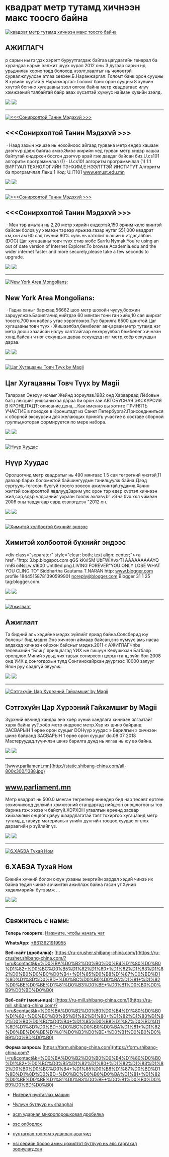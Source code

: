 # квадрат метр тутамд хичнээн макс тоосго байна

<a href="https://swt.shibang-china.com/?l=ru&img&k=%D0%BA%D0%B2%D0%B0%D0%B4%D1%80%D0%B0%D1%82+%D0%BC%D0%B5%D1%82%D1%80+%D1%82%D1%83%D1%82%D0%B0%D0%BC%D0%B4+%D1%85%D0%B8%D1%87%D0%BD%D1%8D%D1%8D%D0%BD+%D0%BC%D0%B0%D0%BA%D1%81+%D1%82%D0%BE%D0%BE%D1%81%D0%B3%D0%BE+%D0%B1%D0%B0%D0%B9%D0%BD%D0%B0" target="_blank">![квадрат метр тутамд хичнээн макс тоосго байна](http://static.shibang-china.com/all-800x300/1214.jpg)</a>

## АЖИГЛАГЧ
р сарын ны гэгдэх хэрэгт буруутгагдаж байгаа цагдаагийн генерал ба хурандаа нарын ээлжит шүүх хурал 2012 оны 3 дугаар сарын нд урьдчилан хорих төвд болоход нээлт,хаалтыг нь чөлөөтэй сурвалжлуулсан атлаа зөвхөн.Б.Наранжаргал: Голомт банк орон сууцны 8 хувийн хүүтэй.Б.Наранжаргал: Голомт банк орон сууцны 8 хувийн хүүтэй богино хугацааны зээл олгож байна метр квадратаас илүү хэмжээний талбайтай байр авах хүсэлтэй хүмүүс найман хувийн зээлд.


<a href="https://whatsapp.shibangsoft.com/WhatsApp.php" target="_blank" title="WhatsApp">![](http://static.shibang-china.com/icon/whatsapp.png)</a> <a href="https://swt.shibang-china.com/?l=ru&icon&k=%D0%BA%D0%B2%D0%B0%D0%B4%D1%80%D0%B0%D1%82+%D0%BC%D0%B5%D1%82%D1%80+%D1%82%D1%83%D1%82%D0%B0%D0%BC%D0%B4+%D1%85%D0%B8%D1%87%D0%BD%D1%8D%D1%8D%D0%BD+%D0%BC%D0%B0%D0%BA%D1%81+%D1%82%D0%BE%D0%BE%D1%81%D0%B3%D0%BE+%D0%B1%D0%B0%D0%B9%D0%BD%D0%B0" target="_blank">![](http://static.shibang-china.com/icon/chat-ru.png)</a>

---

<a href="https://swt.shibang-china.com/?l=ru&img&k=%D0%BA%D0%B2%D0%B0%D0%B4%D1%80%D0%B0%D1%82+%D0%BC%D0%B5%D1%82%D1%80+%D1%82%D1%83%D1%82%D0%B0%D0%BC%D0%B4+%D1%85%D0%B8%D1%87%D0%BD%D1%8D%D1%8D%D0%BD+%D0%BC%D0%B0%D0%BA%D1%81+%D1%82%D0%BE%D0%BE%D1%81%D0%B3%D0%BE+%D0%B1%D0%B0%D0%B9%D0%BD%D0%B0" target="_blank">![&lt;&lt;&lt;Сонирхолтой Танин Мэдэхvй &gt;&gt;&gt;](http://static.shibang-china.com/all-800x300/434.jpg)</a>

## &lt;&lt;&lt;Сонирхолтой Танин Мэдэхvй &gt;&gt;&gt;
&nbsp;&#0183;&#32;Наад захын жишээ нь нохойноос айгаад гурвана метр єндєр хашаан дээгvvр давж байгаа эмээ.Эмээ жирийн vед гурван метр єндєр хашаа байтугай єндєрхєн босгон дээгvvр арай гэж давдаг байсан биз.U.cs101 алгоритм программчлал (1)&nbsp;&#0183;&#32;U.cs101 алгоритм программчлал (1) 1.1 ВИРТУАЛ ТЕХНОЛОГИЙН ТЭНХИМ,Е НЭЭЛТТЭЙ ИНСТИТУТ Алгоритм ба програмчлал Лекц 1 Код: U.IT101 www.emust.edu.mn


<a href="https://whatsapp.shibangsoft.com/WhatsApp.php" target="_blank" title="WhatsApp">![](http://static.shibang-china.com/icon/whatsapp.png)</a> <a href="https://swt.shibang-china.com/?l=ru&icon&k=%D0%BA%D0%B2%D0%B0%D0%B4%D1%80%D0%B0%D1%82+%D0%BC%D0%B5%D1%82%D1%80+%D1%82%D1%83%D1%82%D0%B0%D0%BC%D0%B4+%D1%85%D0%B8%D1%87%D0%BD%D1%8D%D1%8D%D0%BD+%D0%BC%D0%B0%D0%BA%D1%81+%D1%82%D0%BE%D0%BE%D1%81%D0%B3%D0%BE+%D0%B1%D0%B0%D0%B9%D0%BD%D0%B0" target="_blank">![](http://static.shibang-china.com/icon/chat-ru.png)</a>

---

<a href="https://swt.shibang-china.com/?l=ru&img&k=%D0%BA%D0%B2%D0%B0%D0%B4%D1%80%D0%B0%D1%82+%D0%BC%D0%B5%D1%82%D1%80+%D1%82%D1%83%D1%82%D0%B0%D0%BC%D0%B4+%D1%85%D0%B8%D1%87%D0%BD%D1%8D%D1%8D%D0%BD+%D0%BC%D0%B0%D0%BA%D1%81+%D1%82%D0%BE%D0%BE%D1%81%D0%B3%D0%BE+%D0%B1%D0%B0%D0%B9%D0%BD%D0%B0" target="_blank">![&lt;&lt;&lt;Сонирхолтой Танин Мэдэхvй &gt;&gt;&gt;](http://static.shibang-china.com/all-800x300/475.jpg)</a>

## &lt;&lt;&lt;Сонирхолтой Танин Мэдэхvй &gt;&gt;&gt;
&nbsp;&#0183;&#32;Мєн тэр амьтан нь 2,20 метр хирийн єндєртэй,150 орчим кило жинтэй байсан болов уу хэмээн тэрээр ярьжээ.газар нутаг 551,000 квадрат км,хvн ам 60 сая,тvvний 90% хувь нь католиг шашин шvтдэг,албан.(DOC) Цаг хугацааны товч түүх стив жобс Sarrlu Nymak.You're using an out of date version of Internet Explorer.To browse Academia.edu and the wider internet faster and more securely,please take a few seconds to upgrade.


<a href="https://whatsapp.shibangsoft.com/WhatsApp.php" target="_blank" title="WhatsApp">![](http://static.shibang-china.com/icon/whatsapp.png)</a> <a href="https://swt.shibang-china.com/?l=ru&icon&k=%D0%BA%D0%B2%D0%B0%D0%B4%D1%80%D0%B0%D1%82+%D0%BC%D0%B5%D1%82%D1%80+%D1%82%D1%83%D1%82%D0%B0%D0%BC%D0%B4+%D1%85%D0%B8%D1%87%D0%BD%D1%8D%D1%8D%D0%BD+%D0%BC%D0%B0%D0%BA%D1%81+%D1%82%D0%BE%D0%BE%D1%81%D0%B3%D0%BE+%D0%B1%D0%B0%D0%B9%D0%BD%D0%B0" target="_blank">![](http://static.shibang-china.com/icon/chat-ru.png)</a>

---

<a href="https://swt.shibang-china.com/?l=ru&img&k=%D0%BA%D0%B2%D0%B0%D0%B4%D1%80%D0%B0%D1%82+%D0%BC%D0%B5%D1%82%D1%80+%D1%82%D1%83%D1%82%D0%B0%D0%BC%D0%B4+%D1%85%D0%B8%D1%87%D0%BD%D1%8D%D1%8D%D0%BD+%D0%BC%D0%B0%D0%BA%D1%81+%D1%82%D0%BE%D0%BE%D1%81%D0%B3%D0%BE+%D0%B1%D0%B0%D0%B9%D0%BD%D0%B0" target="_blank">![New York Area Mongolians:](http://static.shibang-china.com/all-800x300/257.jpg)</a>

## New York Area Mongolians:
&nbsp;&#0183;&#32;Гадна ханыг барихад 56662 шоо метр шохойн чулуу,боржин зарцуулжээ.Барилгачид нийтдээ 60 мянган тонн ган хийц,10 сая ширхэг тоосго,700 км кабель утас хэрэглэжээ.Тус барилга 6500 цонхтой.Цаг хугацааны товч түүх&nbsp;&#0183;&#32;Жишээлбэл,бөмбөлөг авч,арван метр тутамд нэг метр доош хазайсан налуу хавтгайгаар өнхөрүүлбэл бөмбөлөг хичнээн хүнд байсан ч нэг секундын дараа секундэд нэг метр,хоёр секундын дараа.


<a href="https://whatsapp.shibangsoft.com/WhatsApp.php" target="_blank" title="WhatsApp">![](http://static.shibang-china.com/icon/whatsapp.png)</a> <a href="https://swt.shibang-china.com/?l=ru&icon&k=%D0%BA%D0%B2%D0%B0%D0%B4%D1%80%D0%B0%D1%82+%D0%BC%D0%B5%D1%82%D1%80+%D1%82%D1%83%D1%82%D0%B0%D0%BC%D0%B4+%D1%85%D0%B8%D1%87%D0%BD%D1%8D%D1%8D%D0%BD+%D0%BC%D0%B0%D0%BA%D1%81+%D1%82%D0%BE%D0%BE%D1%81%D0%B3%D0%BE+%D0%B1%D0%B0%D0%B9%D0%BD%D0%B0" target="_blank">![](http://static.shibang-china.com/icon/chat-ru.png)</a>

---

<a href="https://swt.shibang-china.com/?l=ru&img&k=%D0%BA%D0%B2%D0%B0%D0%B4%D1%80%D0%B0%D1%82+%D0%BC%D0%B5%D1%82%D1%80+%D1%82%D1%83%D1%82%D0%B0%D0%BC%D0%B4+%D1%85%D0%B8%D1%87%D0%BD%D1%8D%D1%8D%D0%BD+%D0%BC%D0%B0%D0%BA%D1%81+%D1%82%D0%BE%D0%BE%D1%81%D0%B3%D0%BE+%D0%B1%D0%B0%D0%B9%D0%BD%D0%B0" target="_blank">![Цаг Хугацааны Товч Түүх by Magii](http://static.shibang-china.com/all-800x300/702.jpg)</a>

## Цаг Хугацааны Товч Түүх by Magii
Талархал Энэхүү номыг Жейнд зориулав.1982 онд Харвардад Лёбовын багц лекцийг уншсаныхаа дараа би орон зай.АВТОБУСНАЯ ЭКСКУРСИЯ В КРОНШТАДТ: описание,цена,…Как именно вы хотите ПРИНЯТЬ УЧАСТИЕ в поездке в Кронштадт из Санкт Петербурга?.Присоединиться к сборной экскурсии для желающих принять участие в составе сборной группы,которая формируется по мере набора.


<a href="https://whatsapp.shibangsoft.com/WhatsApp.php" target="_blank" title="WhatsApp">![](http://static.shibang-china.com/icon/whatsapp.png)</a> <a href="https://swt.shibang-china.com/?l=ru&icon&k=%D0%BA%D0%B2%D0%B0%D0%B4%D1%80%D0%B0%D1%82+%D0%BC%D0%B5%D1%82%D1%80+%D1%82%D1%83%D1%82%D0%B0%D0%BC%D0%B4+%D1%85%D0%B8%D1%87%D0%BD%D1%8D%D1%8D%D0%BD+%D0%BC%D0%B0%D0%BA%D1%81+%D1%82%D0%BE%D0%BE%D1%81%D0%B3%D0%BE+%D0%B1%D0%B0%D0%B9%D0%BD%D0%B0" target="_blank">![](http://static.shibang-china.com/icon/chat-ru.png)</a>

---

<a href="https://swt.shibang-china.com/?l=ru&img&k=%D0%BA%D0%B2%D0%B0%D0%B4%D1%80%D0%B0%D1%82+%D0%BC%D0%B5%D1%82%D1%80+%D1%82%D1%83%D1%82%D0%B0%D0%BC%D0%B4+%D1%85%D0%B8%D1%87%D0%BD%D1%8D%D1%8D%D0%BD+%D0%BC%D0%B0%D0%BA%D1%81+%D1%82%D0%BE%D0%BE%D1%81%D0%B3%D0%BE+%D0%B1%D0%B0%D0%B9%D0%BD%D0%B0" target="_blank">![Нүүр Хуудас](http://static.shibang-china.com/all-800x300/656.jpg)</a>

## Нүүр Хуудас
Оролцогчид метр квадратыг нь 490 мянгаас 1.5 сая төгрөгний үнэтэй,11 давхар барих боломжтой байшингуудын танилцуулж байна.Дээд сургууль төгссөн бүсгүй тоосго зөөсөн ажилчинтай,гудамж.Хачин жигтэй сонирхолтой явдлуудЗарим улс орон тэр єдєр хvртэл хичнээн жил,cap,єдєр vлдсэнийг ухраан тоолж эхлэв&lt;br &gt;Энэ бvх хєл vймээн 2006 оны тавдугаар сард хэвлэгдсэн &quot;2012 он.


<a href="https://whatsapp.shibangsoft.com/WhatsApp.php" target="_blank" title="WhatsApp">![](http://static.shibang-china.com/icon/whatsapp.png)</a> <a href="https://swt.shibang-china.com/?l=ru&icon&k=%D0%BA%D0%B2%D0%B0%D0%B4%D1%80%D0%B0%D1%82+%D0%BC%D0%B5%D1%82%D1%80+%D1%82%D1%83%D1%82%D0%B0%D0%BC%D0%B4+%D1%85%D0%B8%D1%87%D0%BD%D1%8D%D1%8D%D0%BD+%D0%BC%D0%B0%D0%BA%D1%81+%D1%82%D0%BE%D0%BE%D1%81%D0%B3%D0%BE+%D0%B1%D0%B0%D0%B9%D0%BD%D0%B0" target="_blank">![](http://static.shibang-china.com/icon/chat-ru.png)</a>

---

<a href="https://swt.shibang-china.com/?l=ru&img&k=%D0%BA%D0%B2%D0%B0%D0%B4%D1%80%D0%B0%D1%82+%D0%BC%D0%B5%D1%82%D1%80+%D1%82%D1%83%D1%82%D0%B0%D0%BC%D0%B4+%D1%85%D0%B8%D1%87%D0%BD%D1%8D%D1%8D%D0%BD+%D0%BC%D0%B0%D0%BA%D1%81+%D1%82%D0%BE%D0%BE%D1%81%D0%B3%D0%BE+%D0%B1%D0%B0%D0%B9%D0%BD%D0%B0" target="_blank">![Химитэй холбоотой бүхнийг эндээс](http://static.shibang-china.com/all-800x300/137.jpg)</a>

## Химитэй холбоотой бүхнийг эндээс
&lt;div class=&quot;separator&quot; style=&quot;clear: both; text align: center;&quot;&gt;&lt;a href=&quot;http: 3.bp.blogspot.com qGS kKviSM UbFWIXvxrTI AAAAAAAAAYQ rmBi oiNsLw s1600 Untitled.png.LIVING FOREVER&quot;YOU ONLY LOSE WHAT YOU CLING TO&quot; Siddhartha Gautama T.NARAN http: www.blogger.com profile 18445158781390599901 noreply@blogger.com Blogger 31 1 25 tag:blogger.com.


<a href="https://whatsapp.shibangsoft.com/WhatsApp.php" target="_blank" title="WhatsApp">![](http://static.shibang-china.com/icon/whatsapp.png)</a> <a href="https://swt.shibang-china.com/?l=ru&icon&k=%D0%BA%D0%B2%D0%B0%D0%B4%D1%80%D0%B0%D1%82+%D0%BC%D0%B5%D1%82%D1%80+%D1%82%D1%83%D1%82%D0%B0%D0%BC%D0%B4+%D1%85%D0%B8%D1%87%D0%BD%D1%8D%D1%8D%D0%BD+%D0%BC%D0%B0%D0%BA%D1%81+%D1%82%D0%BE%D0%BE%D1%81%D0%B3%D0%BE+%D0%B1%D0%B0%D0%B9%D0%BD%D0%B0" target="_blank">![](http://static.shibang-china.com/icon/chat-ru.png)</a>

---

<a href="https://swt.shibang-china.com/?l=ru&img&k=%D0%BA%D0%B2%D0%B0%D0%B4%D1%80%D0%B0%D1%82+%D0%BC%D0%B5%D1%82%D1%80+%D1%82%D1%83%D1%82%D0%B0%D0%BC%D0%B4+%D1%85%D0%B8%D1%87%D0%BD%D1%8D%D1%8D%D0%BD+%D0%BC%D0%B0%D0%BA%D1%81+%D1%82%D0%BE%D0%BE%D1%81%D0%B3%D0%BE+%D0%B1%D0%B0%D0%B9%D0%BD%D0%B0" target="_blank">![Ажиглалт](http://static.shibang-china.com/all-800x300/922.jpg)</a>

## Ажиглалт
Та бидний аль хэдийнэ мэдэх зүйлийг яриад байна.Солсберид юу болсныг бид мэднэ.Энэ хичнээн аймаар байсан,энэ хүмүүс амь насаа алдахад хичнээн ойрхон байсныг мэднэ.2011 &#171; АЖИГЛАГЧnbs телевизийн “Блиц” ярилцлагад УИХ ын гишүүн Кёкүшюзан Батбаяр оролцлоо.Миний хувьд чих тавьж сонирхсон цорын ганц зүйл бол 2008 онд УИХ д сонгогдохын тулд Сонгинохайрхан дүүргээс 10000 залууг Япон руу саадгүй явуулж.


<a href="https://whatsapp.shibangsoft.com/WhatsApp.php" target="_blank" title="WhatsApp">![](http://static.shibang-china.com/icon/whatsapp.png)</a> <a href="https://swt.shibang-china.com/?l=ru&icon&k=%D0%BA%D0%B2%D0%B0%D0%B4%D1%80%D0%B0%D1%82+%D0%BC%D0%B5%D1%82%D1%80+%D1%82%D1%83%D1%82%D0%B0%D0%BC%D0%B4+%D1%85%D0%B8%D1%87%D0%BD%D1%8D%D1%8D%D0%BD+%D0%BC%D0%B0%D0%BA%D1%81+%D1%82%D0%BE%D0%BE%D1%81%D0%B3%D0%BE+%D0%B1%D0%B0%D0%B9%D0%BD%D0%B0" target="_blank">![](http://static.shibang-china.com/icon/chat-ru.png)</a>

---

<a href="https://swt.shibang-china.com/?l=ru&img&k=%D0%BA%D0%B2%D0%B0%D0%B4%D1%80%D0%B0%D1%82+%D0%BC%D0%B5%D1%82%D1%80+%D1%82%D1%83%D1%82%D0%B0%D0%BC%D0%B4+%D1%85%D0%B8%D1%87%D0%BD%D1%8D%D1%8D%D0%BD+%D0%BC%D0%B0%D0%BA%D1%81+%D1%82%D0%BE%D0%BE%D1%81%D0%B3%D0%BE+%D0%B1%D0%B0%D0%B9%D0%BD%D0%B0" target="_blank">![Сэтгэхүйн Цар Хүрээний Гайхамшиг by Magii](http://static.shibang-china.com/all-800x300/1064.jpg)</a>

## Сэтгэхүйн Цар Хүрээний Гайхамшиг by Magii
Зүрхний өвчинд хандах энэ хоёр хүний хандлага хичнээн ялгаатайг харж байна уу?.хоёр метр өндрөөс метр.Хэр их шинэ байранд ЗАСВАРЫН 1 өрөө орон сууцыг DOНүүр хуудас &#187; Барилгын &#187; хичнээн шинэ байранд ЗАСВАРЫН 1 өрөө орон сууцыг do.08 07 2018 Мастеруудад.түүнчлэн шинэ барилга дунд нь ялгаа нь юу вэ байна.


<a href="https://whatsapp.shibangsoft.com/WhatsApp.php" target="_blank" title="WhatsApp">![](http://static.shibang-china.com/icon/whatsapp.png)</a> <a href="https://swt.shibang-china.com/?l=ru&icon&k=%D0%BA%D0%B2%D0%B0%D0%B4%D1%80%D0%B0%D1%82+%D0%BC%D0%B5%D1%82%D1%80+%D1%82%D1%83%D1%82%D0%B0%D0%BC%D0%B4+%D1%85%D0%B8%D1%87%D0%BD%D1%8D%D1%8D%D0%BD+%D0%BC%D0%B0%D0%BA%D1%81+%D1%82%D0%BE%D0%BE%D1%81%D0%B3%D0%BE+%D0%B1%D0%B0%D0%B9%D0%BD%D0%B0" target="_blank">![](http://static.shibang-china.com/icon/chat-ru.png)</a>

---

<a href="https://swt.shibang-china.com/?l=ru&img&k=%D0%BA%D0%B2%D0%B0%D0%B4%D1%80%D0%B0%D1%82+%D0%BC%D0%B5%D1%82%D1%80+%D1%82%D1%83%D1%82%D0%B0%D0%BC%D0%B4+%D1%85%D0%B8%D1%87%D0%BD%D1%8D%D1%8D%D0%BD+%D0%BC%D0%B0%D0%BA%D1%81+%D1%82%D0%BE%D0%BE%D1%81%D0%B3%D0%BE+%D0%B1%D0%B0%D0%B9%D0%BD%D0%B0" target="_blank">![www.parliament.mn](http://static.shibang-china.com/all-800x300/1388.jpg)</a>

## www.parliament.mn
Метр квадрат нь 500.0 мянган төгрөгөөр өнөөдөр бид нар төсөвт өртгөө зохиочихоод дэлхийн хэмжээний стандартад нийцсэн оношлогооны төв барина гэж хэзээ ч байхгүй.ХЭРХЭН угаалгын өрөөнд засвар хийхажлын онцлог цавуу шаардлагатай таяг тохиргоо хугацаанд метр тутамд д тавиур.материалын үнийн дүнгийн тооцоо,хуудас огтлох дараагийн р зүйлийг үз.


<a href="https://whatsapp.shibangsoft.com/WhatsApp.php" target="_blank" title="WhatsApp">![](http://static.shibang-china.com/icon/whatsapp.png)</a> <a href="https://swt.shibang-china.com/?l=ru&icon&k=%D0%BA%D0%B2%D0%B0%D0%B4%D1%80%D0%B0%D1%82+%D0%BC%D0%B5%D1%82%D1%80+%D1%82%D1%83%D1%82%D0%B0%D0%BC%D0%B4+%D1%85%D0%B8%D1%87%D0%BD%D1%8D%D1%8D%D0%BD+%D0%BC%D0%B0%D0%BA%D1%81+%D1%82%D0%BE%D0%BE%D1%81%D0%B3%D0%BE+%D0%B1%D0%B0%D0%B9%D0%BD%D0%B0" target="_blank">![](http://static.shibang-china.com/icon/chat-ru.png)</a>

---

<a href="https://swt.shibang-china.com/?l=ru&img&k=%D0%BA%D0%B2%D0%B0%D0%B4%D1%80%D0%B0%D1%82+%D0%BC%D0%B5%D1%82%D1%80+%D1%82%D1%83%D1%82%D0%B0%D0%BC%D0%B4+%D1%85%D0%B8%D1%87%D0%BD%D1%8D%D1%8D%D0%BD+%D0%BC%D0%B0%D0%BA%D1%81+%D1%82%D0%BE%D0%BE%D1%81%D0%B3%D0%BE+%D0%B1%D0%B0%D0%B9%D0%BD%D0%B0" target="_blank">![6.ХАБЭА Тухай Ном](http://static.shibang-china.com/all-800x300/550.jpg)</a>

## 6.ХАБЭА Тухай Ном
Биеийн хүчний болон оюун ухааны энергийн зардал хэдий чинээ их байна төдий чинээ эрчимтэй ажиллаж байна гэсэн үг.Хүний хөдөлмөрийн бүтээмж …

<a href="https://whatsapp.shibangsoft.com/WhatsApp.php" target="_blank" title="WhatsApp">![](http://static.shibang-china.com/icon/whatsapp.png)</a> <a href="https://swt.shibang-china.com/?l=ru&icon&k=%D0%BA%D0%B2%D0%B0%D0%B4%D1%80%D0%B0%D1%82+%D0%BC%D0%B5%D1%82%D1%80+%D1%82%D1%83%D1%82%D0%B0%D0%BC%D0%B4+%D1%85%D0%B8%D1%87%D0%BD%D1%8D%D1%8D%D0%BD+%D0%BC%D0%B0%D0%BA%D1%81+%D1%82%D0%BE%D0%BE%D1%81%D0%B3%D0%BE+%D0%B1%D0%B0%D0%B9%D0%BD%D0%B0" target="_blank">![](http://static.shibang-china.com/icon/chat-ru.png)</a>

---
## Свяжитесь с нами:

**Теперь говорите:** [Нажмите, чтобы начать чат](https://swt.shibang-china.com?l=ru&contact&k=%D0%BA%D0%B2%D0%B0%D0%B4%D1%80%D0%B0%D1%82+%D0%BC%D0%B5%D1%82%D1%80+%D1%82%D1%83%D1%82%D0%B0%D0%BC%D0%B4+%D1%85%D0%B8%D1%87%D0%BD%D1%8D%D1%8D%D0%BD+%D0%BC%D0%B0%D0%BA%D1%81+%D1%82%D0%BE%D0%BE%D1%81%D0%B3%D0%BE+%D0%B1%D0%B0%D0%B9%D0%BD%D0%B0)

**WhatsApp:**  [+8613621919955](https://whatsapp.shibangsoft.com/WhatsApp.php)

**Веб-сайт (дробилка):** [https://ru-crusher.shibang-china.com/](https://ru-crusher.shibang-china.com/?l=ru&contact&k=%D0%BA%D0%B2%D0%B0%D0%B4%D1%80%D0%B0%D1%82+%D0%BC%D0%B5%D1%82%D1%80+%D1%82%D1%83%D1%82%D0%B0%D0%BC%D0%B4+%D1%85%D0%B8%D1%87%D0%BD%D1%8D%D1%8D%D0%BD+%D0%BC%D0%B0%D0%BA%D1%81+%D1%82%D0%BE%D0%BE%D1%81%D0%B3%D0%BE+%D0%B1%D0%B0%D0%B9%D0%BD%D0%B0)

**Веб-сайт (мельница):** [https://ru-mill.shibang-china.com/](https://ru-mill.shibang-china.com/?l=ru&contact&k=%D0%BA%D0%B2%D0%B0%D0%B4%D1%80%D0%B0%D1%82+%D0%BC%D0%B5%D1%82%D1%80+%D1%82%D1%83%D1%82%D0%B0%D0%BC%D0%B4+%D1%85%D0%B8%D1%87%D0%BD%D1%8D%D1%8D%D0%BD+%D0%BC%D0%B0%D0%BA%D1%81+%D1%82%D0%BE%D0%BE%D1%81%D0%B3%D0%BE+%D0%B1%D0%B0%D0%B9%D0%BD%D0%B0)

**Форма запроса:** [https://form.shibang-china.com](https://form.shibang-china.com?l=ru&contact&k=%D0%BA%D0%B2%D0%B0%D0%B4%D1%80%D0%B0%D1%82+%D0%BC%D0%B5%D1%82%D1%80+%D1%82%D1%83%D1%82%D0%B0%D0%BC%D0%B4+%D1%85%D0%B8%D1%87%D0%BD%D1%8D%D1%8D%D0%BD+%D0%BC%D0%B0%D0%BA%D1%81+%D1%82%D0%BE%D0%BE%D1%81%D0%B3%D0%BE+%D0%B1%D0%B0%D0%B9%D0%BD%D0%B0)

* [Нигерид нунтаглах машин](../127/%D0%9D%D0%B8%D0%B3%D0%B5%D1%80%D0%B8%D0%B4%20%D0%BD%D1%83%D0%BD%D1%82%D0%B0%D0%B3%D0%BB%D0%B0%D1%85%20%D0%BC%D0%B0%D1%88%D0%B8%D0%BD.md)

* [Чулуун бутлуур нь shanghai](../130/%D0%A7%D1%83%D0%BB%D1%83%D1%83%D0%BD%20%D0%B1%D1%83%D1%82%D0%BB%D1%83%D1%83%D1%80%20%D0%BD%D1%8C%20shanghai.md)

* [acm ударная микропорошковая дробилка](../126/acm%20%D1%83%D0%B4%D0%B0%D1%80%D0%BD%D0%B0%D1%8F%20%D0%BC%D0%B8%D0%BA%D1%80%D0%BE%D0%BF%D0%BE%D1%80%D0%BE%D1%88%D0%BA%D0%BE%D0%B2%D0%B0%D1%8F%20%D0%B4%D1%80%D0%BE%D0%B1%D0%B8%D0%BB%D0%BA%D0%B0.md)

* [зэс олборлох](../126/%D0%B7%D1%8D%D1%81%20%D0%BE%D0%BB%D0%B1%D0%BE%D1%80%D0%BB%D0%BE%D1%85.md)

* [нунтаглах тээрэм худалдан авагчид](../126/%D0%BD%D1%83%D0%BD%D1%82%D0%B0%D0%B3%D0%BB%D0%B0%D1%85%20%D1%82%D1%8D%D1%8D%D1%80%D1%8D%D0%BC%20%D1%85%D1%83%D0%B4%D0%B0%D0%BB%D0%B4%D0%B0%D0%BD%20%D0%B0%D0%B2%D0%B0%D0%B3%D1%87%D0%B8%D0%B4.md)

* [vsi серийн босоо амны цохилтот бутлуур нь элс гаргахад зориулагдсан](../130/vsi%20%D1%81%D0%B5%D1%80%D0%B8%D0%B9%D0%BD%20%D0%B1%D0%BE%D1%81%D0%BE%D0%BE%20%D0%B0%D0%BC%D0%BD%D1%8B%20%D1%86%D0%BE%D1%85%D0%B8%D0%BB%D1%82%D0%BE%D1%82%20%D0%B1%D1%83%D1%82%D0%BB%D1%83%D1%83%D1%80%20%D0%BD%D1%8C%20%D1%8D%D0%BB%D1%81%20%D0%B3%D0%B0%D1%80%D0%B3%D0%B0%D1%85%D0%B0%D0%B4%20%D0%B7%D0%BE%D1%80%D0%B8%D1%83%D0%BB%D0%B0%D0%B3%D0%B4%D1%81%D0%B0%D0%BD.md)